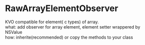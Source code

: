 RawArrayElementObserver
=======================
KVO compatible for element( c types) of array.
<br />
 what:
    add observer for array element, element setter wrappered by NSValue
 <br/>
 how:
    inherite(recommended) or copy the methods to your class
